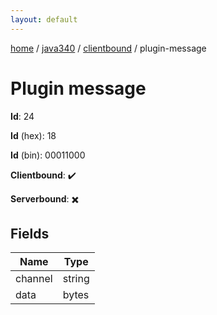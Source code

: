 ```yaml
---
layout: default
---
```


[home](/)  /  [java340](/protocol/java340)  /  [clientbound](/protocol/java340/clientbound)  /  plugin-message

# Plugin message

**Id**: 24

**Id** (hex): 18

**Id** (bin): 00011000

**Clientbound**: ✔️

**Serverbound**: ✖️

## Fields

Name | Type
---|---
channel | string
data | bytes
